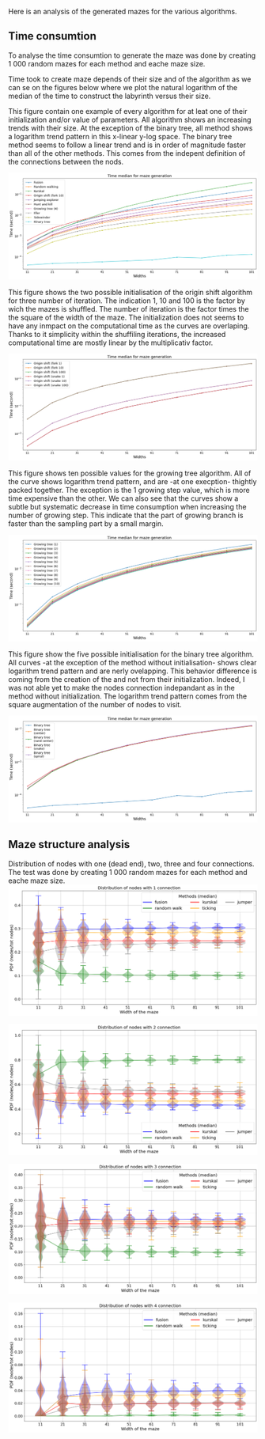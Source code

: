Here is an analysis of the generated mazes for the various algorithms.

## Time consumtion
To analyse the time consumtion to generate the maze was done by creating 1 000 random mazes for each method and eache maze size.

Time took to create maze depends of their size and of the algorithm as we can se on the figures below where we plot the natural logarithm of the median of the time to construct the labyrinth versus their size.

This figure contain one example of every algorithm for at leat one of their initialization and/or value of parameters. All algorithm shows an increasing trends with their size. At the exception of the binary tree, all method shows a logarithm trend pattern in this x-linear y-log space. The binary tree method seems to follow a linear trend and is in order of magnitude faster than all of the other methods. This comes from the indepent definition of the connections between the nods.

![Time took](../img/log_t_evol_med_gener.png)

This figure shows the two possible initialisation of the origin shift algorithm for three number of iteration. The indication 1, 10 and 100 is the factor by wich the mazes is shuffled. The number of iteration is the factor times the the square of the width of the maze. The initialization does not seems to have any inmpact on the computational time as the curves are overlaping. Thanks to it simplicity within the shuffiling iterations, the increased computational time are mostly linear by the multiplicativ factor.

![Time took](../img/log_t_evol_med_oshift.png)

This figure shows ten possible values for the growing tree algorithm. All of the curve shows logarithm trend pattern, and are -at one execption- thightly packed together. The exception is the 1 growing step value, which is more time expensive than the other. We can also see that the curves show a subtle but systematic decrease in time consumption when increasing the number of growing step. This indicate that the part of growing branch is faster than the sampling part by a small margin.

![Time took](../img/log_t_evol_med_grower.png)

This figure show the five possible initialisation for the binary tree algorithm. All curves -at the exception of the method without initialisation- shows clear logarithm trend pattern and are nerly ovelapping. This behavior difference is coming from the creation of the and not from their initialization. Indeed, I was not able yet to make the nodes connection indepandant as in the method without initialization. The logarithm trend pattern comes from the square augmentation of the number of nodes to visit.

![Time took](../img/log_t_evol_med_bint.png)


## Maze structure analysis
Distribution of nodes with one (dead end), two, three and four connections. The test was done by creating 1 000 random mazes for each method and eache maze size.
![Analysis](../img/distribution_of_connections_1.png)

![Analysis](../img/distribution_of_connections_2.png)

![Analysis](../img/distribution_of_connections_3.png)

![Analysis](../img/distribution_of_connections_4.png)
